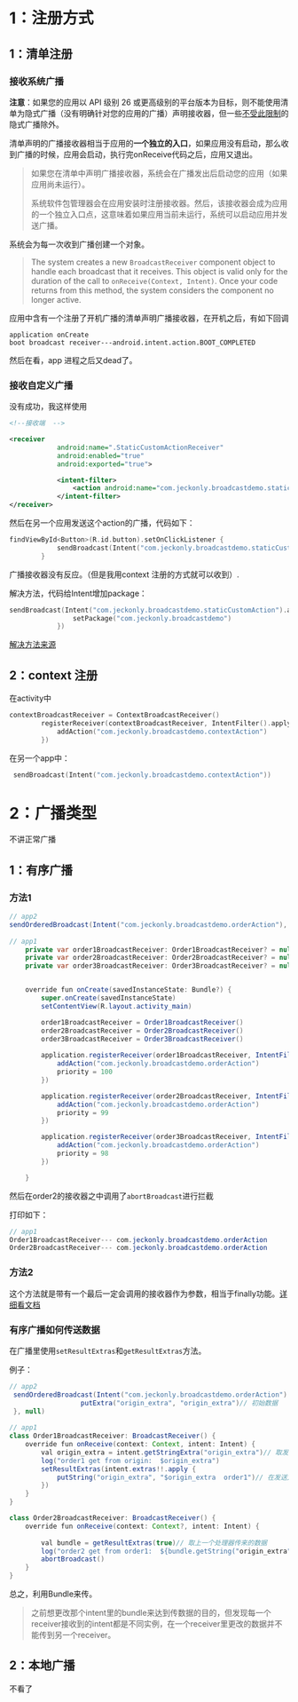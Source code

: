 # 1：注册方式

## 1：清单注册

### 接收系统广播

**注意**：如果您的应用以 API 级别 26 或更高级别的平台版本为目标，则不能使用清单为隐式广播（没有明确针对您的应用的广播）声明接收器，但一些[不受此限制](https://developer.android.com/guide/components/broadcast-exceptions?hl=zh-cn)的隐式广播除外。

清单声明的广播接收器相当于应用的**一个独立的入口**，如果应用没有启动，那么收到广播的时候，应用会启动，执行完onReceive代码之后，应用又退出。

> 如果您在清单中声明广播接收器，系统会在广播发出后启动您的应用（如果应用尚未运行）。
>
> 系统软件包管理器会在应用安装时注册接收器。然后，该接收器会成为应用的一个独立入口点，这意味着如果应用当前未运行，系统可以启动应用并发送广播。

系统会为每一次收到广播创建一个对象。

> The system creates a new `BroadcastReceiver` component object to handle each broadcast that it receives. This object is valid only for the duration of the call to `onReceive(Context, Intent)`. Once your code returns from this method, the system considers the component no longer active.

应用中含有一个注册了开机广播的清单声明广播接收器，在开机之后，有如下回调

```
application onCreate
boot broadcast receiver---android.intent.action.BOOT_COMPLETED
```

然后在看，app 进程之后又dead了。

### 接收自定义广播

没有成功，我这样使用

```xml
<!--接收端  -->

<receiver
            android:name=".StaticCustomActionReceiver"
            android:enabled="true"
            android:exported="true">

            <intent-filter>
                <action android:name="com.jeckonly.broadcastdemo.staticCustomAction" />
            </intent-filter>
</receiver>
```

然后在另一个应用发送这个action的广播，代码如下：

```kotlin
findViewById<Button>(R.id.button).setOnClickListener {
            sendBroadcast(Intent("com.jeckonly.broadcastdemo.staticCustomAction"))
        }
```

广播接收器没有反应。（但是我用context 注册的方式就可以收到）.

解决方法，代码给Intent增加package：

```kotlin
sendBroadcast(Intent("com.jeckonly.broadcastdemo.staticCustomAction").apply {
                setPackage("com.jeckonly.broadcastdemo")
            })
```

[解决方法来源](https://blog.csdn.net/m0_52693073/article/details/111044422)



## 2：context 注册

在activity中

```kotlin
contextBroadcastReceiver = ContextBroadcastReceiver()
        registerReceiver(contextBroadcastReceiver, IntentFilter().apply {
            addAction("com.jeckonly.broadcastdemo.contextAction")
        })
```

在另一个app中：

```kotlin
 sendBroadcast(Intent("com.jeckonly.broadcastdemo.contextAction"))
```



# 2：广播类型

不讲正常广播

## 1：有序广播

### 方法1

```java
// app2
sendOrderedBroadcast(Intent("com.jeckonly.broadcastdemo.orderAction"), null)
    
// app1
    private var order1BroadcastReceiver: Order1BroadcastReceiver? = null
    private var order2BroadcastReceiver: Order2BroadcastReceiver? = null
    private var order3BroadcastReceiver: Order3BroadcastReceiver? = null


    override fun onCreate(savedInstanceState: Bundle?) {
        super.onCreate(savedInstanceState)
        setContentView(R.layout.activity_main)

        order1BroadcastReceiver = Order1BroadcastReceiver()
        order2BroadcastReceiver = Order2BroadcastReceiver()
        order3BroadcastReceiver = Order3BroadcastReceiver()
      
        application.registerReceiver(order1BroadcastReceiver, IntentFilter().apply {
            addAction("com.jeckonly.broadcastdemo.orderAction")
            priority = 100
        })

        application.registerReceiver(order2BroadcastReceiver, IntentFilter().apply {
            addAction("com.jeckonly.broadcastdemo.orderAction")
            priority = 99
        })

        application.registerReceiver(order3BroadcastReceiver, IntentFilter().apply {
            addAction("com.jeckonly.broadcastdemo.orderAction")
            priority = 98
        })

    }
```

然后在order2的接收器之中调用了`abortBroadcast`进行拦截

打印如下：

```java
// app1
Order1BroadcastReceiver--- com.jeckonly.broadcastdemo.orderAction
Order2BroadcastReceiver--- com.jeckonly.broadcastdemo.orderAction
```



### 方法2

这个方法就是带有一个最后一定会调用的接收器作为参数，相当于finally功能。[详细看文档](https://developer.android.com/reference/android/content/Context#sendOrderedBroadcast(android.content.Intent,%20java.lang.String,%20android.content.BroadcastReceiver,%20android.os.Handler,%20int,%20java.lang.String,%20android.os.Bundle))



### 有序广播如何传送数据

在广播里使用`setResultExtras`和`getResultExtras`方法。

例子：

```java
// app2
 sendOrderedBroadcast(Intent("com.jeckonly.broadcastdemo.orderAction").apply {
                  putExtra("origin_extra", "origin_extra")// 初始数据
 }, null)
     
// app1
class Order1BroadcastReceiver: BroadcastReceiver() {
    override fun onReceive(context: Context, intent: Intent) {
        val origin_extra = intent.getStringExtra("origin_extra")// 取发送方传来的数据
        log("order1 get from origin:  $origin_extra")
        setResultExtras(intent.extras!!.apply {
            putString("origin_extra", "$origin_extra  order1")// 在发送方的数据上加上自己的修改
        })
    }
} 

class Order2BroadcastReceiver: BroadcastReceiver() {
    override fun onReceive(context: Context?, intent: Intent) {
       
        val bundle = getResultExtras(true)// 取上一个处理器传来的数据
        log("order2 get from order1:  ${bundle.getString("origin_extra")}")
        abortBroadcast()
    }
}
```

总之，利用Bundle来传。

> 之前想更改那个intent里的bundle来达到传数据的目的，但发现每一个receiver接收到的intent都是不同实例，在一个receiver里更改的数据并不能传到另一个receiver。



## 2：本地广播

不看了